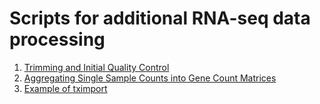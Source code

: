 # Scripts for additional RNA-seq data processing

1) [Trimming and Initial Quality Control]()
2) [Aggregating Single Sample Counts into Gene Count Matrices]()
3) [Example of tximport]()
